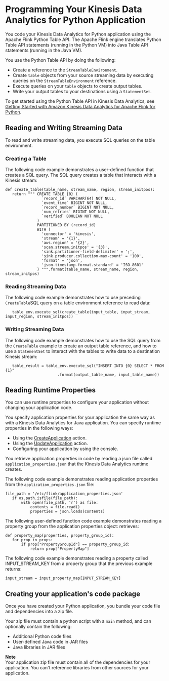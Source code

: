 # Programming Your Kinesis Data Analytics for Python Application<a name="how-python-programming"></a>

You code your Kinesis Data Analytics for Python application using the Apache Flink Python Table API\. The Apache Flink engine translates Python Table API statements \(running in the Python VM\) into Java Table API statements \(running in the Java VM\)\. 

You use the Python Table API by doing the following:
+ Create a reference to the `StreamTableEnvironment`\.
+ Create `table` objects from your source streaming data by executing queries on the `StreamTableEnvironment` reference\.
+ Execute queries on your `table` objects to create output tables\.
+ Write your output tables to your destinations using a `StatementSet`\.

To get started using the Python Table API in Kinesis Data Analytics, see [Getting Started with Amazon Kinesis Data Analytics for Apache Flink for Python](gs-python.md)\.

## Reading and Writing Streaming Data<a name="how-python-programming-readwrite"></a>

To read and write streaming data, you execute SQL queries on the table environment\.

### Creating a Table<a name="how-python-programming-readwrite-createtable"></a>

The following code example demonstrates a user\-defined function that creates a SQL query\. The SQL query creates a table that interacts with a Kinesis stream:

```
def create_table(table_name, stream_name, region, stream_initpos):
   return """ CREATE TABLE {0} (
                `record_id` VARCHAR(64) NOT NULL,
                `event_time` BIGINT NOT NULL,
                `record_number` BIGINT NOT NULL,
                `num_retries` BIGINT NOT NULL,
                `verified` BOOLEAN NOT NULL
              )
              PARTITIONED BY (record_id)
              WITH (
                'connector' = 'kinesis',
                'stream' = '{1}',
                'aws.region' = '{2}',
                'scan.stream.initpos' = '{3}',
                'sink.partitioner-field-delimiter' = ';',
                'sink.producer.collection-max-count' = '100',
                'format' = 'json',
                'json.timestamp-format.standard' = 'ISO-8601'
              ) """.format(table_name, stream_name, region, stream_initpos)
```

### Reading Streaming Data<a name="how-python-programming-readwrite-read"></a>

The following code example demonstrates how to use preceding `CreateTable`SQL query on a table environment reference to read data:

```
   table_env.execute_sql(create_table(input_table, input_stream, input_region, stream_initpos))
```

### Writing Streaming Data<a name="how-python-programming-readwrite-write"></a>

The following code example demonstrates how to use the SQL query from the `CreateTable` example to create an output table reference, and how to use a `StatementSet` to interact with the tables to write data to a destination Kinesis stream:

```
   table_result = table_env.execute_sql("INSERT INTO {0} SELECT * FROM {1}"
                       .format(output_table_name, input_table_name))
```

## Reading Runtime Properties<a name="how-python-programming-properties"></a>

You can use runtime properties to configure your application without changing your application code\.

You specify application properties for your application the same way as with a Kinesis Data Analytics for Java application\. You can specify runtime properties in the following ways:
+ Using the [CreateApplication](https://docs.aws.amazon.com/kinesisanalytics/latest/apiv2/API_CreateApplication.html) action\.
+ Using the [UpdateApplication](https://docs.aws.amazon.com/kinesisanalytics/latest/apiv2/API_UpdateApplication.html) action\.
+ Configuring your application by using the console\.

You retrieve application properties in code by reading a json file called `application_properties.json` that the Kinesis Data Analytics runtime creates\.

The following code example demonstrates reading application properties from the `application_properties.json` file:

```
file_path = '/etc/flink/application_properties.json'
   if os.path.isfile(file_path):
       with open(file_path, 'r') as file:
           contents = file.read()
           properties = json.loads(contents)
```

The following user\-defined function code example demonstrates reading a property group from the application properties object: retrieves:

```
def property_map(properties, property_group_id):
   for prop in props:
       if prop["PropertyGroupId"] == property_group_id:
           return prop["PropertyMap"]
```

The following code example demonstrates reading a property called INPUT\_STREAM\_KEY from a property group that the previous example returns:

```
input_stream = input_property_map[INPUT_STREAM_KEY]
```

## Creating your application's code package<a name="how-python-programming-package"></a>

Once you have created your Python application, you bundle your code file and dependencies into a zip file\.

Your zip file must contain a python script with a `main` method, and can optionally contain the following:
+ Additional Python code files
+ User\-defined Java code in JAR files
+ Java libraries in JAR files

**Note**  
Your application zip file must contain all of the dependencies for your application\. You can't reference libraries from other sources for your application\.
